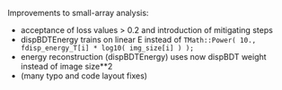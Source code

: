 Improvements to small-array analysis:

- acceptance of loss values > 0.2 and introduction of mitigating steps
- dispBDTEnergy trains on linear E instead of `TMath::Power( 10., fdisp_energy_T[i] * log10( img_size[i] ) );`
- energy reconstruction (dispBDTEnergy) uses now dispBDT weight instead of image size**2
- (many typo and code layout fixes)
